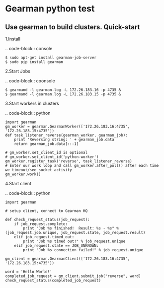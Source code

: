Gearman python test
===================
Use gearman to build clusters.
Quick-start
-----------
1.Install

.. code-block:: console

	$ sudo apt-get install gearman-job-server
	$ sudo pip install gearman

2.Start Jobs

.. code-block:: coonsole

	$ gearmand -l gearman.log -L 172.26.183.16 -p 4735 &
    $ gearmand -l gearman.log -L 172.26.183.15 -p 4735 &

3.Start workers in clusters

.. code-block:: python

	import gearman
    gm_worker = gearman.GearmanWorker(['172.26.183.16:4735', '172.26.183.15:4735'])
	def task_listener_reverse(gearman_worker, gearman_job):
    	print 'Reversing string: ' + gearman_job.data
    	return gearman_job.data[::-1]

	# gm_worker.set_client_id is optional
	# gm_worker.set_client_id('python-worker')
	gm_worker.register_task('reverse', task_listener_reverse)
	# Enter our work loop and call gm_worker.after_poll() after each time we timeout/see socket activity
	gm_worker.work()

4.Start client

.. code-block:: python

	import gearman

	# setup client, connect to Gearman HQ

    def check_request_status(job_request):
        if job_request.complete:
            print "Job %s finished!  Result: %s - %s" % (job_request.job.unique, job_request.state, job_request.result)
        elif job_request.timed_out:
            print "Job %s timed out!" % job_request.unique
        elif job_request.state == JOB_UNKNOWN:
            print "Job %s connection failed!" % job_request.unique

    gm_client = gearman.GearmanClient(['172.26.183.16:4735', '172.26.183.15:4735'])

    word = 'Hello World!'
    completed_job_request = gm_client.submit_job("reverse", word)
    check_request_status(completed_job_request)

